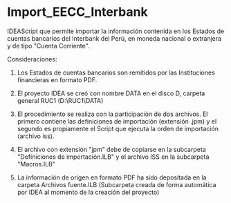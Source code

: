 # Import_EECC_Interbank
IDEAScript que permite importar la información contenida en los Estados de cuentas bancarios del Interbank del Perú, en moneda nacional o extranjera y de tipo "Cuenta Corriente".

Consideraciones:

1. Los Estados de cuentas bancarios son remitidos por las Instituciones financieras en formato PDF.

2. El proyecto IDEA se creó con nombre DATA en el disco D, carpeta general RUC1 (D:\RUC1\DATA)

3. El procedimiento se realiza con la participación de dos archivos. El primero contiene las definiciones de importación (extensión .jpm) y el segundo es propiamente el Script que ejecuta la orden de importación (archivo iss).

4. El archivo con extensión "jpm" debe de copiarse en la subcarpeta "Definiciones de importación.ILB" y el archivo ISS en la subcarpeta "Macros.ILB"

5. La información de origen en formato PDF ha sido depositada en la carpeta Archivos fuente.ILB (Subcarpeta creada de forma automática por IDEA al momento de la creación del proyecto)
